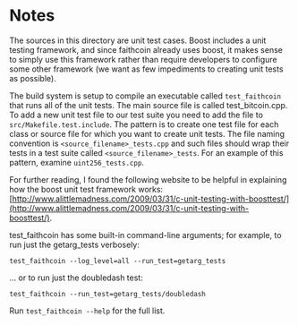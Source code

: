 # Notes
The sources in this directory are unit test cases.  Boost includes a
unit testing framework, and since faithcoin already uses boost, it makes
sense to simply use this framework rather than require developers to
configure some other framework (we want as few impediments to creating
unit tests as possible).

The build system is setup to compile an executable called `test_faithcoin`
that runs all of the unit tests.  The main source file is called
test_bitcoin.cpp. To add a new unit test file to our test suite you need 
to add the file to `src/Makefile.test.include`. The pattern is to create 
one test file for each class or source file for which you want to create 
unit tests.  The file naming convention is `<source_filename>_tests.cpp` 
and such files should wrap their tests in a test suite 
called `<source_filename>_tests`. For an example of this pattern, 
examine `uint256_tests.cpp`.

For further reading, I found the following website to be helpful in
explaining how the boost unit test framework works:
[http://www.alittlemadness.com/2009/03/31/c-unit-testing-with-boosttest/](http://www.alittlemadness.com/2009/03/31/c-unit-testing-with-boosttest/).

test_faithcoin has some built-in command-line arguments; for
example, to run just the getarg_tests verbosely:

    test_faithcoin --log_level=all --run_test=getarg_tests

... or to run just the doubledash test:

    test_faithcoin --run_test=getarg_tests/doubledash

Run `test_faithcoin --help` for the full list.

